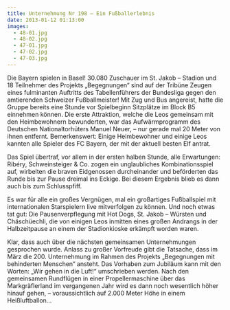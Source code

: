 ```yaml
---
title: Unternehmung Nr 198 – Ein Fußballerlebnis
date: 2013-01-12 01:13:00
images:
  - 48-01.jpg
  - 48-02.jpg
  - 47-01.jpg
  - 47-02.jpg
  - 47-03.jpg
---
```


Die Bayern spielen in Basel! 30.080 Zuschauer im St. Jakob – Stadion und 18 Teilnehmer des Projekts „Begegnungen“ sind auf der Tribüne Zeugen eines fulminanten Auftritts des Tabellenführers der Bundesliga gegen den amtierenden Schweizer Fußballmeister!
Mit Zug und Bus angereist, hatte die Gruppe bereits eine Stunde vor Spielbeginn Sitzplätze im Block B5 einnehmen können. Die erste Attraktion, welche die Leos gemeinsam mit den Heimbewohnern bewunderten, war das Aufwärmprogramm des Deutschen Nationaltorhüters Manuel Neuer, – nur gerade mal 20 Meter von ihnen entfernt. Bemerkenswert: Einige Heimbewohner und einige Leos kannten alle Spieler des FC Bayern, der mit der aktuell besten Elf antrat.

Das Spiel übertraf, vor allem in der ersten halben Stunde, alle Erwartungen: Ribéry, Schweinsteiger & Co. zogen ein unglaubliches Kombinationsspiel auf, wirbelten die braven Eidgenossen durcheinander und beförderten das Runde bis zur Pause dreimal ins Eckige. Bei diesem Ergebnis blieb es dann auch bis zum Schlusspfiff.

Es war für alle ein großes Vergnügen, mal ein großartiges Fußballspiel mit internationalen Starspielern live mitverfolgen zu können. Und noch etwas tat gut: Die Pausenverpflegung mit Hot Dogs, St. Jakob – Würsten und Chäschüechli, die von einigen Leos inmitten eines großen Andrangs in der Halbzeitpause an einem der Stadionkioske erkämpft worden waren.

Klar, dass auch über die nächsten gemeinsamen Unternehmungen gesprochen wurde. Anlass zu großer Vorfreude gibt die Tatsache, dass im März die 200. Unternehmung im Rahmen des Projekts „Begegnungen mit behinderten Menschen“ ansteht. Das Vorhaben zum Jubiläum kann mit den Worten: „Wir gehen in die Luft!“ umschrieben werden. Nach den gemeinsamen Rundflügen in einer Propellermaschine über das Markgräflerland im vergangenen Jahr wird es dann noch wesentlich höher hinauf gehen, – voraussichtlich auf 2.000 Meter Höhe in einem Heißluftballon…

